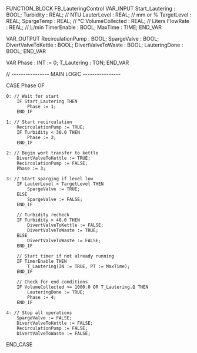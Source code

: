 FUNCTION_BLOCK FB_LauteringControl
VAR_INPUT
    Start_Lautering   : BOOL;
    Turbidity         : REAL;  // NTU
    LauterLevel       : REAL;  // mm or %
    TargetLevel       : REAL;
    SpargeTemp        : REAL;  // °C
    VolumeCollected   : REAL;  // Liters
    FlowRate          : REAL;  // L/min
    TimerEnable       : BOOL;
    MaxTime           : TIME;
END_VAR

VAR_OUTPUT
    RecirculationPump : BOOL;
    SpargeValve       : BOOL;
    DivertValveToKettle : BOOL;
    DivertValveToWaste  : BOOL;
    LauteringDone     : BOOL;
END_VAR

VAR
    Phase             : INT := 0;
    T_Lautering       : TON;
END_VAR

// ---------------- MAIN LOGIC ----------------

CASE Phase OF

    0: // Wait for start
        IF Start_Lautering THEN
            Phase := 1;
        END_IF

    1: // Start recirculation
        RecirculationPump := TRUE;
        IF Turbidity < 30.0 THEN
            Phase := 2;
        END_IF

    2: // Begin wort transfer to kettle
        DivertValveToKettle := TRUE;
        RecirculationPump := FALSE;
        Phase := 3;

    3: // Start sparging if level low
        IF LauterLevel < TargetLevel THEN
            SpargeValve := TRUE;
        ELSE
            SpargeValve := FALSE;
        END_IF

        // Turbidity recheck
        IF Turbidity > 40.0 THEN
            DivertValveToKettle := FALSE;
            DivertValveToWaste := TRUE;
        ELSE
            DivertValveToWaste := FALSE;
        END_IF

        // Start timer if not already running
        IF TimerEnable THEN
            T_Lautering(IN := TRUE, PT := MaxTime);
        END_IF

        // Check for end conditions
        IF VolumeCollected >= 1000.0 OR T_Lautering.Q THEN
            LauteringDone := TRUE;
            Phase := 4;
        END_IF

    4: // Stop all operations
        SpargeValve := FALSE;
        DivertValveToKettle := FALSE;
        RecirculationPump := FALSE;
        DivertValveToWaste := FALSE;

END_CASE

